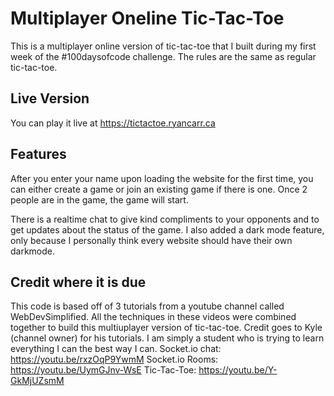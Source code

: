 # Multiplayer Oneline Tic-Tac-Toe
This is a multiplayer online version of tic-tac-toe that I built during my first week of the #100daysofcode challenge. The rules are the same as regular tic-tac-toe. 

## Live Version
You can play it live at https://tictactoe.ryancarr.ca

## Features
After you enter your name upon loading the website for the first time, you can either create a game or join an existing game if there is one. Once 2 people are in the game, the game will start. 

There is a realtime chat to give kind compliments to your opponents and to get updates about the status of the game. I also added a dark mode feature, only because I personally think every website should have their own darkmode. 

## Credit where it is due
This code is based off of 3 tutorials from a youtube channel called WebDevSimplified. All the techniques in these videos were combined together to build this multiuplayer version of tic-tac-toe. Credit goes to Kyle (channel owner) for his tutorials. I am simply a student who is trying to learn everything I can the best way I can.
Socket.io chat: https://youtu.be/rxzOqP9YwmM
Socket.io Rooms: https://youtu.be/UymGJnv-WsE 
Tic-Tac-Toe: https://youtu.be/Y-GkMjUZsmM
